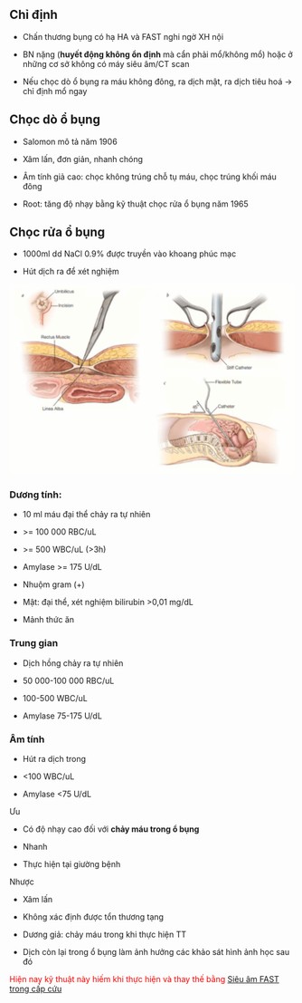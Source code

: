 ## Chỉ định
  
- Chấn thương bụng có hạ HA và FAST nghi ngờ XH nội
  
- BN nặng (**huyết động không ổn định** mà cẩn phải mổ/không mổ) hoặc ở những cơ sở không có máy siêu âm/CT scan
  
- Nếu chọc dò ổ bụng ra máu không đông, ra dịch mật, ra dịch tiêu hoá -> chỉ định mổ ngay
  

  
## Chọc dò ổ bụng
  
- Salomon mô tả năm 1906
  
- Xâm lấn, đơn giản, nhanh chóng
  
- Âm tính giả cao: chọc không trúng chỗ tụ máu, chọc trúng khối máu đông
  
- Root: tăng độ nhạy bằng kỹ thuật chọc rửa ổ bụng năm 1965
  
## Chọc rửa ổ bụng
  
- 1000ml dd NaCl 0.9% được truyền vào khoang phúc mạc
  
- Hút dịch ra để xét nghiệm
  
![Quy trinh choc rua o bung.png](../../../../200%20Files/image/Quy%20trinh%20choc%20rua%20o%20bung.png)
  
### Dương tính:
  
- 10 ml máu đại thể chảy ra tự nhiên
  
- \>= 100 000 RBC/uL
  
- \>= 500 WBC/uL (>3h)
  
- Amylase >= 175 U/dL
  
- Nhuộm gram (+)
  
- Mật: đại thể, xét nghiệm bilirubin >0,01 mg/dL
  
- Mảnh thức ăn
  
### Trung gian
  
- Dịch hồng chảy ra tự nhiên
  
- 50 000-100 000 RBC/uL
  
- 100-500 WBC/uL
  
- Amylase 75-175 U/dL
  
### Âm tính
  
- Hút ra dịch trong
  
- <100 WBC/uL
  
- Amylase <75 U/dL
  
Ưu
  
- Có độ nhạy cao đối với **chảy máu trong ổ bụng**
  
- Nhanh
  
- Thực hiện tại giường bệnh
  
Nhược
  
- Xâm lấn
  
- Không xác định được tổn thương tạng
  
- Dương giả: chảy máu trong khi thực hiện TT
  
- Dịch còn lại trong ổ bụng làm ảnh hưởng các khảo sát hình ảnh học sau đó
  
<font color="red">Hiện nay kỹ thuật này hiếm khi thực hiện và thay thế bằng [Siêu âm FAST trong cấp cứu](./Si%C3%AAu%20%C3%A2m%20FAST%20trong%20c%E1%BA%A5p%20c%E1%BB%A9u.md)</font>
  
